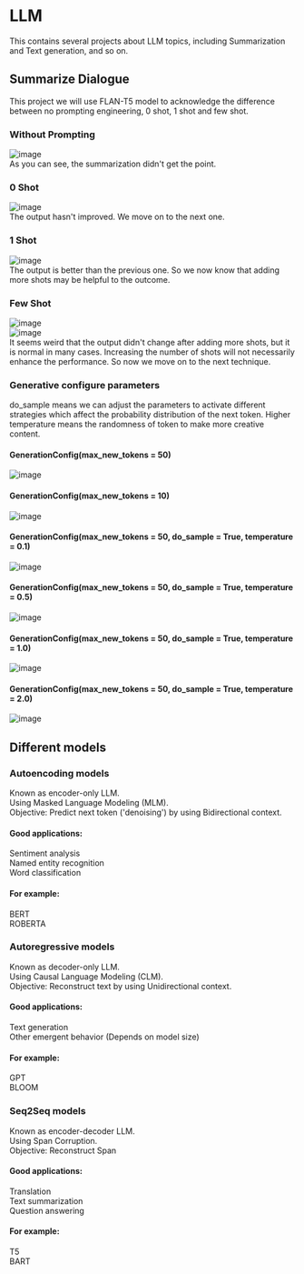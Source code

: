 # LLM
This contains several projects about LLM topics, including Summarization and Text generation, and so on. 
## Summarize Dialogue
This project we will use FLAN-T5 model to acknowledge the difference between no prompting engineering, 0 shot, 1 shot and few shot.
### Without Prompting
![image](https://github.com/Wayne0758/LLM/assets/120694819/f2a4ff2b-e271-48ef-9ae8-47a0173650a0)  
As you can see, the summarization didn't get the point.  
### 0 Shot  
![image](https://github.com/Wayne0758/LLM/assets/120694819/1e7b2aeb-7680-4d9a-aacb-82738e6067ea)  
The output hasn't improved. We move on to the next one.  
### 1 Shot  
![image](https://github.com/Wayne0758/LLM/assets/120694819/dcfd4b97-279f-4929-befc-a3ac52e7ba0c)  
The output is better than the previous one. So we now know that adding more shots may be helpful to the outcome.
### Few Shot  
![image](https://github.com/Wayne0758/LLM/assets/120694819/f3d0f271-f11c-4ab9-b695-950ae8746fe0)  
![image](https://github.com/Wayne0758/LLM/assets/120694819/5b56545a-c73b-45d1-8428-4e3e457a91f4)  
It seems weird that the output didn't change after adding more shots, but it is normal in many cases. Increasing the number of shots will not necessarily enhance the performance. So now we move on to the next technique.
### Generative configure parameters  
do_sample means we can adjust the parameters to activate different strategies which affect the probability distribution of the next token. Higher temperature means the randomness of token to make more creative content.
#### GenerationConfig(max_new_tokens = 50)  
![image](https://github.com/Wayne0758/LLM/assets/120694819/5ba8c484-be69-49b0-a951-64cfb7ec1d82)  
#### GenerationConfig(max_new_tokens = 10)  
![image](https://github.com/Wayne0758/LLM/assets/120694819/04d9e1e7-d58e-4072-a4c7-d78935cfaa5f)  
#### GenerationConfig(max_new_tokens = 50, do_sample = True, temperature = 0.1)  
![image](https://github.com/Wayne0758/LLM/assets/120694819/868b7be0-8a91-4d82-899a-7a9ffe6699bd)  
#### GenerationConfig(max_new_tokens = 50, do_sample = True, temperature = 0.5)  
![image](https://github.com/Wayne0758/LLM/assets/120694819/b018bbdc-81a2-4457-8185-a848a9e53c77)
#### GenerationConfig(max_new_tokens = 50, do_sample = True, temperature = 1.0)  
![image](https://github.com/Wayne0758/LLM/assets/120694819/ec6dac56-3b6c-4ee8-9222-482d9de3e501)  
#### GenerationConfig(max_new_tokens = 50, do_sample = True, temperature = 2.0)  
![image](https://github.com/Wayne0758/LLM/assets/120694819/42249ef4-c591-401a-8272-d91fbb6f8154)
## Different models
### Autoencoding models
Known as encoder-only LLM.  
Using Masked Language Modeling (MLM).  
Objective: Predict next token ('denoising') by using Bidirectional context.  
#### Good applications:  
Sentiment analysis  
Named entity recognition  
Word classification  
#### For example:  
BERT  
ROBERTA  
### Autoregressive models
Known as decoder-only LLM.  
Using Causal Language Modeling (CLM).  
Objective: Reconstruct text by using Unidirectional context.  
#### Good applications:  
Text generation  
Other emergent behavior (Depends on model size)  
#### For example:  
GPT  
BLOOM  
### Seq2Seq models
Known as encoder-decoder LLM.  
Using Span Corruption.  
Objective: Reconstruct Span  
#### Good applications:  
Translation  
Text summarization  
Question answering  
#### For example:  
T5  
BART  
